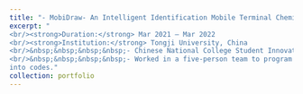 ```yaml
---
title: "- MobiDraw- An Intelligent Identification Mobile Terminal Chemical Mapping App "
excerpt: "
<br/><strong>Duration:</strong> Mar 2021 – Mar 2022 
<br/><strong>Institution:</strong> Tongji University, China
<br/>&nbsp;&nbsp;&nbsp;&nbsp;- Chinese National College Student Innovation and Entrepreneurship Training Project.
<br/>&nbsp;&nbsp;&nbsp;&nbsp;- Worked in a five-person team to program a Chemical Mapping App which can convert handwriting chemical formula
into codes."
collection: portfolio
---
```

